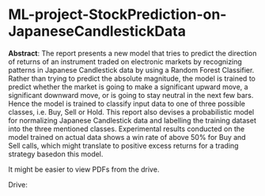 # ML-project-StockPrediction-on-JapaneseCandlestickData

**Abstract**: The report presents a new model that tries to predict the direction of returns of an instrument traded on electronic markets by recognizing patterns in Japanese Candlestick data by using a Random Forest Classifier.  Rather than trying to predict the absolute magnitude, the model is trained to predict whether the market is going to make a significant upward move, a significant downward move, or is going to stay neutral in the next few bars.  Hence the model is trained to classify input data to one of three possible classes, i.e.  Buy, Sell or Hold.  This report also devises a probabilistic model for normalizing Japanese Candlestick data and labelling the training dataset into the three mentioned classes.  Experimental results conducted on the model trained on actual data shows a win rate of above 50% for Buy and Sell calls, which might translate to positive excess returns for a trading strategy basedon this model.

It might be easier to view PDFs from the drive.

Drive: 

